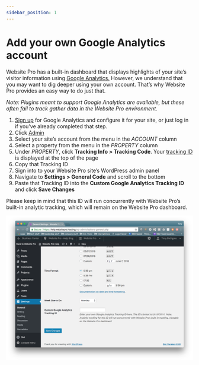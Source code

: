 ```yaml
---
sidebar_position: 1
---
```


# Add your own Google Analytics account

Website Pro has a built-in dashboard that displays highlights of your site’s visitor information using [Google Analytics.](https://www.google.com/analytics/analytics/) However, we understand that you may want to dig deeper using your own account. That’s why Website Pro provides an easy way to do just that.

_Note: Plugins meant to support Google Analytics are available, but these often fail to track gather data in the Website Pro environment._ 

1.  [Sign up](https://analytics.google.com/analytics/web/) for Google Analytics and configure it for your site, or just log in if you’ve already completed that step.
2.  Click [Admin](https://support.google.com/analytics/answer/6132368)
3.  Select your site’s account from the menu in the _ACCOUNT_ column
4.  Select a property from the menu in the _PROPERTY_ column
5.  Under _PROPERTY_, click **Tracking Info > Tracking Code**. Your [tracking ID](https://support.google.com/analytics/answer/7372977) is displayed at the top of the page
6.  Copy that Tracking ID
7.  Sign into to your Website Pro site’s WordPress admin panel
8.  Navigate to **Settings > General Code** and scroll to the bottom
9.  Paste that Tracking ID into the **Custom Google Analytics Tracking ID** and click **Save Changes**

Please keep in mind that this ID will run concurrently with Website Pro’s built-in analytic tracking, which will remain on the Website Pro dashboard.

![Under "Settings > General" you can enter a Google Analytics Tracking ID connected to your own Google Analytics Account.](/img/smaller_GA_tracking_id.png)